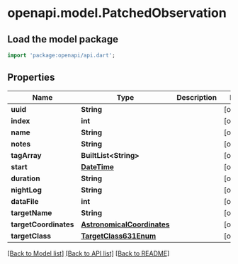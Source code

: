 # openapi.model.PatchedObservation

## Load the model package
```dart
import 'package:openapi/api.dart';
```

## Properties
Name | Type | Description | Notes
------------ | ------------- | ------------- | -------------
**uuid** | **String** |  | [optional] 
**index** | **int** |  | [optional] 
**name** | **String** |  | [optional] 
**notes** | **String** |  | [optional] 
**tagArray** | **BuiltList&lt;String&gt;** |  | [optional] 
**start** | [**DateTime**](DateTime.md) |  | [optional] 
**duration** | **String** |  | [optional] 
**nightLog** | **String** |  | [optional] 
**dataFile** | **int** |  | [optional] 
**targetName** | **String** |  | [optional] 
**targetCoordinates** | [**AstronomicalCoordinates**](AstronomicalCoordinates.md) |  | [optional] 
**targetClass** | [**TargetClass631Enum**](TargetClass631Enum.md) |  | [optional] 

[[Back to Model list]](../README.md#documentation-for-models) [[Back to API list]](../README.md#documentation-for-api-endpoints) [[Back to README]](../README.md)


